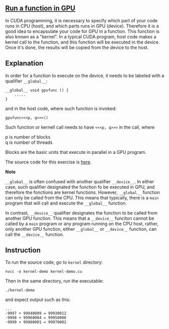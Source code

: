 ## [Run a function in GPU](#intro)
In CUDA programming, it is necessary to specify which part of your code runs in CPU (host), and which parts runs in 
GPU (device). Therefore it is a good idea to encapsulate your code for GPU in a function. This function is also known as a "kernel". In a typical CUDA program, host code makes a kernel call to the function, and this function will be executed in the device. Once it's done, the results will be copied from the device to the host.

## Explanation
In order for a function to execute on the device, it needs to be labeled with a qualifier `__global__`:

```
__global__ void gpufunc () {
    .....
}
```

and in the host code, where such function is invoked:

```
gpufunc<<<p, q>>>()
```
Such function or kernell call needs to have `<<<p, q>>>` in the call, where

p is number of blocks\
q is number of threads

Blocks are the basic units that execute in parallel in a GPU program.

The source code for this exercise is [here](./kernel-demo.cu).

**Note** 

`__global__` is often confused with another qualifier `__device__`. In either case, such qualifier designated the function fo be executed in GPU, and therefore the fonctions are kernel functions. However, `__global__` function can only be called from the CPU. This means that typically, there is a `main` program that will call and execute the `__global__` function. 

In contrast, `__device__` qualifier designates the function to be called from another GPU function. This means that a `__device__` funciton cannot be called by a `main` program or any program running on the CPU host, rather, only another GPU function, either `__global__` or `__device__` function, can call the `__device__` function.


## Instruction

To run the source code, go to `kernel` directory:

```
nvcc -o kernel-demo kernel-demo.cu
```

Then in the same directory, run the executable:

```
./kernel-demo
```

and expect output such as this:

```
...
-9997 + 99940009 = 99930012
-9998 + 99960004 = 99950006
-9999 + 99980001 = 99970002
```


